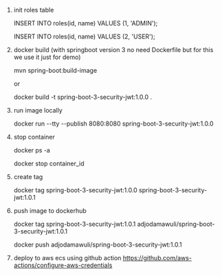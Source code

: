 1. init roles table
 
   INSERT INTO roles(id, name) VALUES (1, 'ADMIN');

   INSERT INTO roles(id, name) VALUES (2, 'USER');

2. docker build (with springboot version 3 no need Dockerfile but for this we use it just for demo)

   mvn spring-boot:build-image

   or

   docker build -t spring-boot-3-security-jwt:1.0.0 .

3. run image locally

   docker run --tty --publish 8080:8080 spring-boot-3-security-jwt:1.0.0

4. stop container 

    docker ps -a

    docker stop container_id

5. create tag

   docker tag spring-boot-3-security-jwt:1.0.0 spring-boot-3-security-jwt:1.0.1

6. push image to dockerhub

   docker tag spring-boot-3-security-jwt:1.0.1 adjodamawuli/spring-boot-3-security-jwt:1.0.1

   docker push adjodamawuli/spring-boot-3-security-jwt:1.0.1

7. deploy to aws ecs using github action
   https://github.com/aws-actions/configure-aws-credentials



